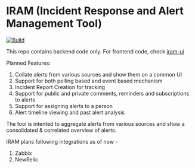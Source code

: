 # IRAM (Incident Response and Alert Management Tool)
[![Build](https://github.com/tarunwadhwa13/iram/actions/workflows/build.yml/badge.svg)](https://github.com/tarunwadhwa13/iram/actions/workflows/build.yml)

This repo contains backend code only. For frontend code, check [iram-ui](https://github.com/tarunwadhwa13/iram-ui)

Planned Features:
1) Collate alerts from various sources and show them on a common UI
2) Support for both polling based and event based mechanism
3) Incident Report Creation for tracking
4) Support for public and private comments, reminders and subscriptions to alerts
5) Support for assigning alerts to a person
6) Alert timeline viewing and past alert analysis

The tool is intented to aggregate alerts from various sources and show a consolidated & correlated overview of alerts.

IRAM plans following integrations as of now -
1) Zabbix
3) NewRelic

